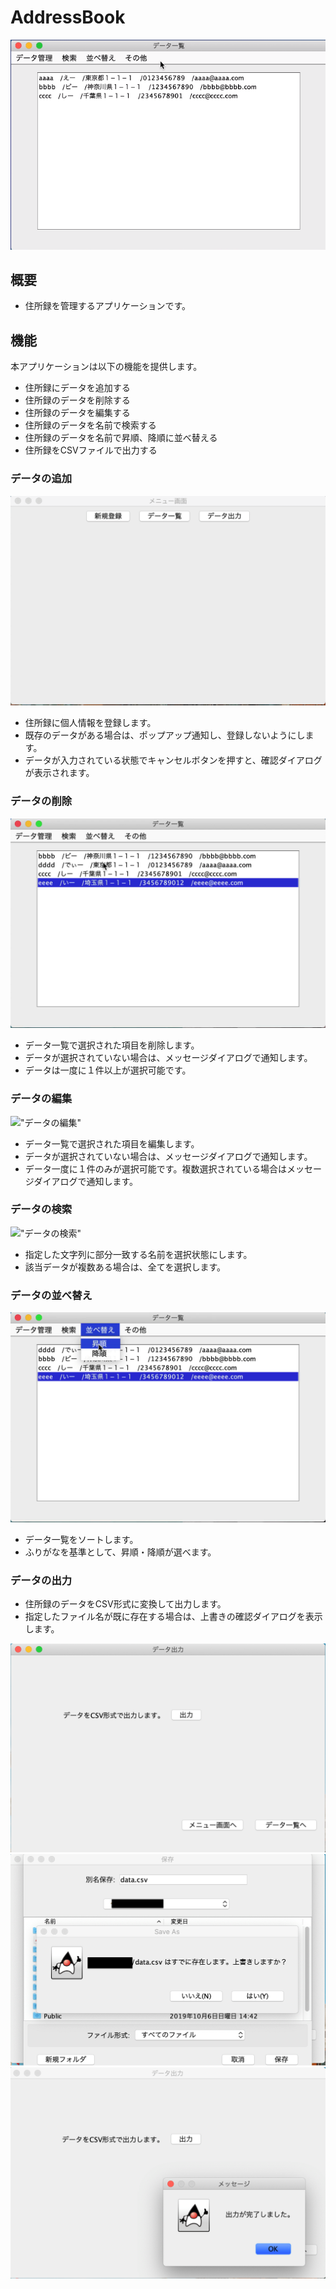 # AddressBook

!["メイン画面"](image/main.png)

## 概要

- 住所録を管理するアプリケーションです。

## 機能

本アプリケーションは以下の機能を提供します。

- 住所録にデータを追加する
- 住所録のデータを削除する
- 住所録のデータを編集する
- 住所録のデータを名前で検索する
- 住所録のデータを名前で昇順、降順に並べ替える
- 住所録をCSVファイルで出力する

### データの追加

!["データの追加"](image/add.gif)

- 住所録に個人情報を登録します。
- 既存のデータがある場合は、ポップアップ通知し、登録しないようにします。
- データが入力されている状態でキャンセルボタンを押すと、確認ダイアログが表示されます。

### データの削除

!["データの削除"](image/remove.gif)

- データ一覧で選択された項目を削除します。
- データが選択されていない場合は、メッセージダイアログで通知します。
- データは一度に１件以上が選択可能です。

### データの編集

!["データの編集"](image/edit.gif)

- データ一覧で選択された項目を編集します。
- データが選択されていない場合は、メッセージダイアログで通知します。
- データ一度に１件のみが選択可能です。複数選択されている場合はメッセージダイアログで通知します。

### データの検索

!["データの検索"](image/search.gif)

- 指定した文字列に部分一致する名前を選択状態にします。
- 該当データが複数ある場合は、全てを選択します。

### データの並べ替え

!["データの並べ替え"](image/sort.gif)

- データ一覧をソートします。
- ふりがなを基準として、昇順・降順が選べます。

### データの出力

- 住所録のデータをCSV形式に変換して出力します。
- 指定したファイル名が既に存在する場合は、上書きの確認ダイアログを表示します。

!["データの出力"](image/output3.png)
!["データの出力"](image/output2.png)
!["データの出力"](image/output1.png)